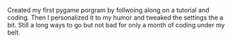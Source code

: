 Created my first pygame porgram by follwoing along on a tutorial and coding.  Then I personalized it to my humor and tweaked the settings the a bit.  Still a long ways to go but not bad for only a month of coding under my belt.
